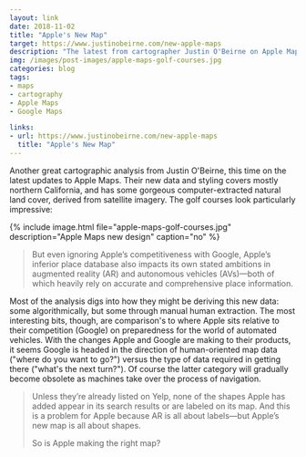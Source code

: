 ```yaml
---
layout: link
date: 2018-11-02
title: "Apple's New Map"
target: https://www.justinobeirne.com/new-apple-maps
description: "The latest from cartographer Justin O'Beirne on Apple Maps' updates."
img: /images/post-images/apple-maps-golf-courses.jpg
categories: blog
tags:
- maps
- cartography
- Apple Maps
- Google Maps

links:
- url: https://www.justinobeirne.com/new-apple-maps
  title: "Apple's New Map"
---
```


Another great cartographic analysis from Justin O'Beirne, this time on the latest updates to Apple Maps. Their new data and styling covers mostly northern California, and has some gorgeous computer-extracted natural land cover, derived from satellite imagery. The golf courses look particularly impressive:

{% include image.html file="apple-maps-golf-courses.jpg" description="Apple Maps new design" caption="no" %}

>But even ignoring Apple’s competitiveness with Google, Apple’s inferior place database also impacts its own stated ambitions in augmented reality (AR) and autonomous vehicles (AVs)—both of which heavily rely on accurate and comprehensive place information.

Most of the analysis digs into how they might be deriving this new data: some algorithmically, but some through manual human extraction. The most interesting bits, though, are comparison's to where Apple sits relative to their competition (Google) on preparedness for the world of automated vehicles. With the changes Apple and Google are making to their products, it seems Google is headed in the direction of human-oriented map data ("where do you want to go?") versus the type of data required in getting there ("what's the next turn?"). Of course the latter category will gradually become obsolete as machines take over the process of navigation.

> Unless they’re already listed on Yelp, none of the shapes Apple has added appear in its search results or are labeled on its map. And this is a problem for Apple because AR is all about labels—but Apple’s new map is all about shapes.
> 
> So is Apple making the right map?
